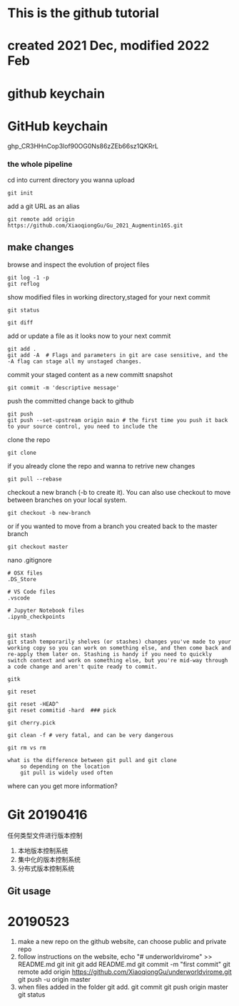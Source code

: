 # This is the github tutorial
# created 2021 Dec, modified 2022 Feb

# github keychain
# GitHub keychain 
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


### the whole pipeline
cd into current directory you wanna upload

	git init

add a git URL as an alias

	git remote add origin https://github.com/XiaoqiongGu/Gu_2021_Augmentin16S.git

## make changes
browse and inspect the evolution of project files

	git log -1 -p
	git reflog

show modified files in working directory,staged for your next commit

	git status

	git diff

add or update a file as it looks now to your next commit

	git add .
	git add -A  # Flags and parameters in git are case sensitive, and the -A flag can stage all my unstaged changes.

commit your staged content as a new committ snapshot

	git commit -m 'descriptive message'


push the committed change back to github

	git push
	git push --set-upstream origin main # the first time you push it back to your source control, you need to include the

clone the repo

	git clone 

if you already clone the repo and wanna to retrive new changes

	git pull --rebase

checkout a new branch (-b to create it). You can also use checkout to move between branches on your local system.

	git checkout -b new-branch

or if you wanted to move from a branch you created back to the master branch

	git checkout master

nano .gitignore

	# OSX files
	.DS_Store
	
	# VS Code files
	.vscode
	
	# Jupyter Notebook files
	.ipynb_checkpoints


	git stash 
	git stash temporarily shelves (or stashes) changes you've made to your working copy so you can work on something else, and then come back and re-apply them later on. Stashing is handy if you need to quickly switch context and work on something else, but you're mid-way through a code change and aren't quite ready to commit.

	gitk 

	git reset

	git reset -HEAD^ 
	git reset commitid -hard  ### pick 

	git cherry.pick

	git clean -f # very fatal, and can be very dangerous

	git rm vs rm 

	what is the difference between git pull and git clone
		so depending on the location 
		git pull is widely used often

where can you get more information?


# Git 20190416
任何类型文件进行版本控制  
1. 本地版本控制系统  
2. 集中化的版本控制系统  
3. 分布式版本控制系统  

## Git usage

# 20190523
1. make a new repo on the github website, can choose public and private repo
2. follow instructions on the website,
  echo "# underworldvirome" >> README.md
  git init
  git add README.md
  git commit -m "first commit"
  git remote add origin https://github.com/XiaoqiongGu/underworldvirome.git
  git push -u origin master
3. when files added in the folder
  git add.
  git commit
  git push origin master
  git status
